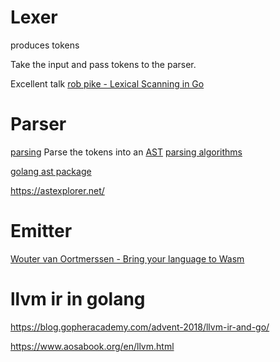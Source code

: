 # Lexer
produces tokens

Take the input and pass tokens to the parser.

Excellent talk [rob pike - Lexical Scanning in Go](https://youtu.be/HxaD_trXwRE)

# Parser

[parsing](https://youtu.be/bxpc9Pp5pZM)
Parse the tokens into an [AST](https://ruslanspivak.com/lsbasi-part7/)
[parsing algorithms](https://youtu.be/VZ5DJopq5JA)

[golang ast package](https://pkg.go.dev/go/ast)

https://astexplorer.net/


# Emitter


[Wouter van Oortmerssen - Bring your language to Wasm](https://youtu.be/ws-_I9RKqSg)


# llvm ir in golang
https://blog.gopheracademy.com/advent-2018/llvm-ir-and-go/



https://www.aosabook.org/en/llvm.html
